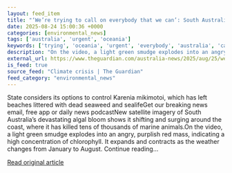 ```yaml
---
layout: feed_item
title: "‘We’re trying to call on everybody that we can’: South Australia scrambles to fight its pulsating algal bloom"
date: 2025-08-24 15:00:36 +0000
categories: [environmental_news]
tags: ['australia', 'urgent', 'oceania']
keywords: ['trying', 'oceania', 'urgent', 'everybody', 'australia', 'call']
description: "On the video, a light green smudge explodes into an angry, purplish red mass, indicating a high concentration of chlorophyll"
external_url: https://www.theguardian.com/australia-news/2025/aug/25/were-trying-to-call-on-everybody-that-we-can-south-australia-scrambles-to-fight-its-pulsating-algal-bloom
is_feed: true
source_feed: "Climate crisis | The Guardian"
feed_category: "environmental_news"
---
```


State considers its options to control Karenia mikimotoi, which has left beaches littered with dead seaweed and sealifeGet our breaking news email, free app or daily news podcastNew satellite imagery of South Australia’s devastating algal bloom shows it shifting and surging around the coast, where it has killed tens of thousands of marine animals.On the video, a light green smudge explodes into an angry, purplish red mass, indicating a high concentration of chlorophyll. It expands and contracts as the weather changes from January to August. Continue reading...

[Read original article](https://www.theguardian.com/australia-news/2025/aug/25/were-trying-to-call-on-everybody-that-we-can-south-australia-scrambles-to-fight-its-pulsating-algal-bloom)
